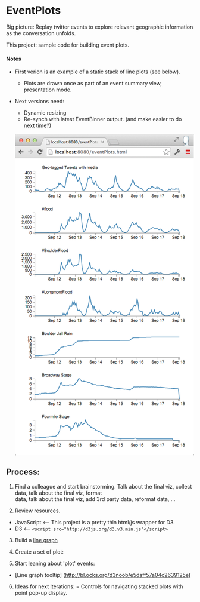 # EventPlots

Big picture: Replay twitter events to explore relevant geographic information as the conversation unfolds.    

This project: sample code for building event plots.

#### Notes
+ First verion is an example of a static stack of line plots (see below).
  + Plots are drawn once as part of an event summary view, presentation mode.

+ Next versions need:
  + Dynamic resizing
  + Re-synch with latest EventBinner output. (and make easier to do next time?)  

  ![](https://raw.githubusercontent.com/jimmoffitt/SocialFlood/master/EventPlots/output/eventPlots_v1.png)


## Process:
1. Find a colleague and start brainstorming. Talk about the final viz, collect data, talk about the final viz, format  
data, talk about the final viz, add 3rd party data, reformat data, ...  

2. Review resources.  
  * JavaScript <-- This project is a pretty thin html/js wrapper for D3.
  * D3  <-- ```<script src="http://d3js.org/d3.v3.min.js"</script>```

3. Build a [line graph](http://bl.ocks.org/mbostock/3883245) 
4. Create a set of plot: 

5. Start leaning about 'plot' events: 
 - [Line graph tooltip] (http://bl.ocks.org/d3noob/e5daff57a04c2639125e) 

6. Ideas for next iterations:
    = Controls for navigating stacked plots with point pop-up display.
